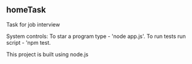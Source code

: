 ## homeTask

  Task for job interview

System controls:
To star a program type - 'node app.js'.
To run tests run script - 'npm test.

This project is built using node.js
